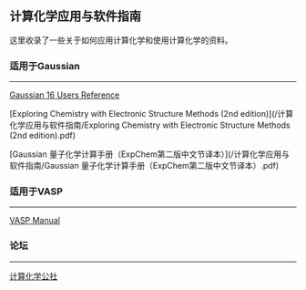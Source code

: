 ## 计算化学应用与软件指南



这里收录了一些关于如何应用计算化学和使用计算化学的资料。

### 适用于Gaussian

___

[Gaussian 16 Users Reference](https://gaussian.com/man/)

[Exploring Chemistry with Electronic Structure Methods (2nd edition)](/计算化学应用与软件指南/Exploring Chemistry with Electronic Structure Methods (2nd edition).pdf)

[Gaussian 量子化学计算手册（ExpChem第二版中文节译本）](/计算化学应用与软件指南/Gaussian 量子化学计算手册（ExpChem第二版中文节译本）.pdf)

### 适用于VASP

___

[VASP Manual](https://www.vasp.at/wiki/index.php/The_VASP_Manual)

### 论坛

___

[计算化学公社](http://bbs.keinsci.com/forum.php)
